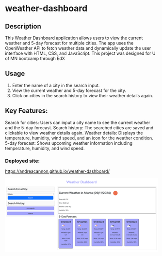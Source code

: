 # weather-dashboard

## Description
This Weather Dashboard application allows users to view the current weather and 5-day forecast for multiple cities. The app uses the OpenWeather API to fetch weather data and dynamically update the user interface with HTML, CSS, and JavaScript.
 This project was designed for U of MN bootcamp through EdX

## Usage
1. Enter the name of a city in the search input.
2. View the current weather and 5-day forecast for the city.
3. Click on cities in the search history to view their weather details again.

## Key Features:
Search for cities: Users can input a city name to see the current weather and the 5-day forecast.
Search history: The searched cities are saved and clickable to view weather details again.
Weather details: Displays the temperature, humidity, wind speed, and an icon for the weather condition.
5-day forecast: Shows upcoming weather information including temperature, humidity, and wind speed.

### Deployed site:
https://andreacannon.github.io/weather-dashboard/

![Webpage Screenshot](assets/screenshot.png)
